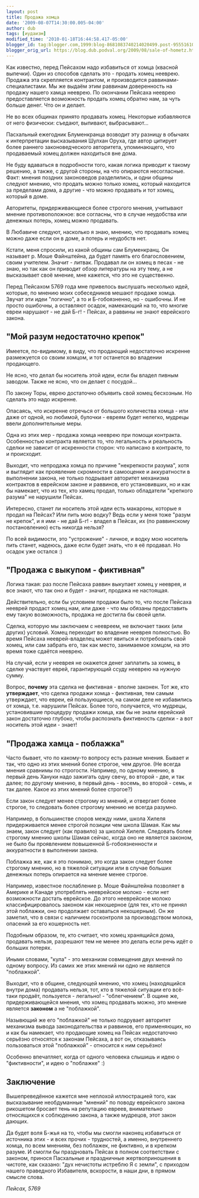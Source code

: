 ```yaml
---
layout: post
title: Продажа хомца
date: '2009-08-07T14:30:00.005-04:00'
author: dub
tags: [иудаизм]
modified_time: '2010-01-18T16:44:58.417-05:00'
blogger_id: tag:blogger.com,1999:blog-8681083740214020499.post-955516106404764258
blogger_orig_url: https://blog.dub.podval.org/2009/08/sale-of-hometz.html
---
```


Как известно, перед Пейсахом надо избавиться от хомца (квасной выпечки).
Один из способов сделать это - продать хомец нееврею.
Продажа эта скрепляется контрактом, и производится раввинами-специалистами.
Мы же выдаём этим раввинам доверенность на продажу нашего хамца нееврею.
По окончании Пейсаха нееврею предоставляется возможность продать хомец обратно нам, за чуть больше денег.
Что он и делает.

Не во всех общинах принято продавать хомец. Некоторые избавляются от него физически: съедают, выпивают, выбрасывают...

Пасхальный ежегодник Блуменкранца возводит эту разницу в обычаях к интерпретации высказывания Шулхан Оруха, где автор
цитирует более раннего законоведческого авторитета, упоминающего, что продаваемый хомец должен находиться вне дома.

Не буду вдаваться в подробности того, какая логика приводит к такому решению, а также, с другой стороны, на что
опираются несогласные. Факт: мнения поздних законоведов разделились, и одни общины следуют мнению, что продать
можно только хомец, который находится за пределами дома, а другие - что можно продавать и тот хомец, который в доме.

Авторитеты, придерживающиеся более строгого мнения, учитывают мнение противоположное: все согласны, что в случае
неудобства или денежных потерь, хомец можно продавать.

В Любавиче следуют, насколько я знаю, мнению, что продавать хомец можно даже если он
в доме, а потерь и неудобств нет.

Кстати, меня спросили, из какой общины сам Блуменкранц. Он называет р. Моше Файнштейна, да будет память его
благословением, своим учителем. Значит - литвак. Продавал ли он хомец в песах - не знаю, но так как он приводит
обзор литературы на эту тему, а не высказывает своё мнение, мне кажется, что это не существенно.

Перед Пейсахом 5769 года мне привелось выслушать несколько идей, которые, по мнению
моих собеседников мешают продаже хомца. Звучат эти идеи "логично", а то и Б-гобоязненно,
но - ошибочны. И не просто ошибочны, а оставляют осадок, намекающий на то, что многие евреи
нарушают - не дай Б-г! - Пейсах, а раввины не знают еврейского закона.


## "Мой разум недостаточно крепок" ##

Имеется, по-видимому, в виду, что продающий недостаточно искренне размежуется со своим
хомцом, и тот останется во владении продающего.

Не ясно, что делал бы носитель этой идеи, если бы владел пивным заводом. Также не ясно, что он делает с посудой...

По закону Торы, еврею достаточно объявить свой хомец бесхозным. Но сделать это надо искренне.

Опасаясь, что искренне отречься от большого количества хомца - или даже от одной, но любимой, булочки - евреям будет
нелегко, мудрецы ввели дополнительные меры.

Одна из этих мер - продажа хомца нееврею при помощи контракта. Особенностью контракта является то, что легальность
и реальность сделки не зависит от искренности сторон: что написано в контракте, то и происходит.

Выходит, что непродажа хомца по причине "некрепкости разума", хотя и выглядит как
проявление скромности в самооценке и аккуратности в выполнении закона, не только подрывает
авторитет механизма контрактов в еврейском законе и раввинов, его установивших, но и как бы намекает, что из тех,
кто хамец продал, только обладатели "крепкого разума" не нарушили Пейсах.

Интересно, станет ли носитель этой идеи есть макароны, которые я продал на Пейсах? Или пить мою водку?
Ведь если у меня тоже "разум не крепок", и я ими - не дай Б-г! - владел в Пейсах, их (по раввинскому постановлению)
есть никогда нельзя?

По всей видимости, это "устрожение" - личное, и водку мою носитель пить станет, надеюсь, даже если будет знать,
что я её продавал. Но осадок уже остался :)

## "Продажа с выкупом - фиктивная" ##

Логика такая: раз после Пейсаха раввин выкупает хомец у нееврея, и все знают, что так оно
и будет - значит, продажа не настоящая.

Действительно, если бы условием продажи было то, что после Пейсаха нееврей продаст хомец нам,
или даже - что мы обязаны предоставить ему такую возможность, продажа не достигла бы своей цели.

Сделка, которую мы заключаем с неевреем, не включает таких (или других) условий. Хомец
переходит во владение нееврея полностью. Во время Пейсаха нееврей-владелец может
явиться и потребовать свой хомец, или сам забрать его, так как место, занимаемое хомцом,
на это время тоже сдаётся нееврею.

На случай, если у нееврея не окажется денег заплатить за хомец, в сделке участвует еврей,
гарантирующий ссуду нееврею на нужную сумму.

Вопрос, **почему** эта сделка не фиктивная - вполне законен. Тот же, кто **утверждает**, что сделка продажи
хомца - фиктивная, тем самым утверждает, что евреи, ей пользующиеся, на самом деле не избавились от хомца,
т.е. нарушили Пейсах. Более того, получается, что мудрецы, установившие процедуру продажи хомца, как бы не знали
еврейский закон достаточно глубоко, чтобы распознать фиктивность сделки - а вот носитель этой идеи - знает!


## "Продажа хамца - поблажка" ##

Часто бывает, что по какому-то вопросу есть разные мнения. Бывает и так, что одно из этих мнений более строгое,
чем другое. (Не всегда мнения сравнимы по строгости. Например, по одному мнению, в первый день Хануки надо зажигать
одну свечу, во второй - две, и так далее; по другому мнению, в первый день - восемь, во второй - семь, и так далее.
Какое из этих мнений более строгое?)

Если закон следует менее строгому из мнений, и отвергает более строгое, то следовать более строгому мнению
не всегда разумно.

Например, в большинстве споров между ними, школа Хилеля придерживается менее строгой позиции чем школа Шамая.
Как мы знаем, закон следует (как правило) за школой Хилеля. Следовать более строгому мнению школы Шамая сейчас,
когда оно не является законом, не было бы проявлением повышенной Б-гобоязненности и аккуратности в выполнении закона.

Поблажка же, как я это понимаю, это когда закон следует более строгому мнению, но в тяжелой ситуации или в случае
больших денежных потерь опирается на мнение менее строгое.

Например, известное послабление р. Моше Файнштейна позволяет в Америке и Канаде употреблять
нееврейское молоко - если нет возможности достать еврейское. До этого нееврейское молоко
классифицировалось законом как некошерное (для тех, кто не принял этой поблажки, оно продолжает
оставаться некошерным). Он же заметил, что в связи с наличием госконтроля за производством
молока, опасений за его кошерность нет.

Подобным образом, те, кто считает, что хомец хранящийся дома, продавать нельзя, разрешают тем
не менее это делать если речь идёт о больших потерях.

Иными словами, "кула" - это механизм совмещения двух мнений по одному вопросу. Из самих же
этих мнений ни одно не является "поблажкой".

Выходит, что в общине, следующей мнению, что хомец (находящийся внутри дома) продавать нельзя, тот, кто в тяжелой
ситуации его всё-таки продаёт, пользуется - легально! - "облегчением". В ощине же, придерживающейся мнения, что хомец
продавать можно, это мнение является **законом** а не "поблажкой".

Назывющий же его "поблажкой" не только подрувает авторитет механизма вывода законодательства
и раввинов, его применяющих, но и как бы намекает, что продающие хомец на Пейсах недостаточно
серьёзно относятся к законам Пейсаха, а вот он, отказываясь пользоваться этой "поблажкой" -
относится к ним серьёзно!

Особенно впечатляет, когда от одного человека слышишь и идею о "фиктивности", и идею о
"поблажке" :)

## Заключение ##

Вышепреведённое кажется мне неплохой иллюстрацией того, как высказывание необдуманные
"мнений" по поводу еврейского закона рикошетом бросает тень на репутацию евреев,
внимательно относящихся к соблюдению закона, а также мудрецов, этот закон дающих.

Да будет воля Б-жья на то, чтобы мы смогли наконец избавиться от источника этих -
и всех прочих - трудностей, а именно, внутреннего хомца, по всем мнениям, без поблажек,
не фиктивно, и в крепком разуме. И смогли бы праздновать Пейсах в полном соответствии
с законом, принося Пасхальные и праздничные жертвоприношения в чистоте, как сказано:
"дух нечистоты истреблю Я с земли", с приходом нашего праведного Избавителя, вскорости,
в наши дни, в прямом смысле слова.

*Пейсах, 5769*